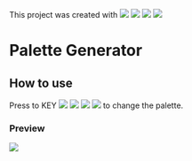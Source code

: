 This project was created with
<img src="https://img.shields.io/badge/Style-css-red"/> 
<img src="https://img.shields.io/badge/Markup-html-green"/>
<img src="https://img.shields.io/badge/Script-Jquery-blue"/>
<img src="https://img.shields.io/badge/Css-Bootstrap-blue"/>

<h1>Palette Generator</h1>

<h2>How to use</h2>

<p>Press to KEY 
<img src="https://img.shields.io/badge/&larr;-LEFT-red">
<img src="https://img.shields.io/badge/&darr;-BOTTOM-green">
<img src="https://img.shields.io/badge/&uarr;-TOP-blue">
<img src="https://img.shields.io/badge/&rarr;-RIGHT-orange">
to change the palette.

<h3>Preview</h3>
<img src="https://github.com/alex-silveira/generate-color-palette/blob/master/img/preview.jpg?raw=true">

</p>
